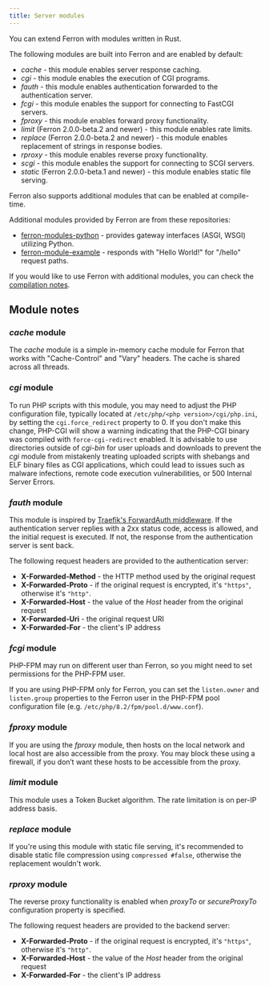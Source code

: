 ```yaml
---
title: Server modules
---
```


You can extend Ferron with modules written in Rust.

The following modules are built into Ferron and are enabled by default:

- _cache_ - this module enables server response caching.
- _cgi_ - this module enables the execution of CGI programs.
- _fauth_ - this module enables authentication forwarded to the authentication server.
- _fcgi_ - this module enables the support for connecting to FastCGI servers.
- _fproxy_ - this module enables forward proxy functionality.
- _limit_ (Ferron 2.0.0-beta.2 and newer) - this module enables rate limits.
- _replace_ (Ferron 2.0.0-beta.2 and newer) - this module enables replacement of strings in response bodies.
- _rproxy_ - this module enables reverse proxy functionality.
- _scgi_ - this module enables the support for connecting to SCGI servers.
- _static_ (Ferron 2.0.0-beta.1 and newer) - this module enables static file serving.

Ferron also supports additional modules that can be enabled at compile-time.

Additional modules provided by Ferron are from these repositories:

- [ferron-modules-python](https://github.com/ferronweb/ferron-modules-python.git) - provides gateway interfaces (ASGI, WSGI) utilizing Python.
- [ferron-module-example](https://github.com/ferronweb/ferron-module-example.git) - responds with "Hello World!" for "/hello" request paths.

If you would like to use Ferron with additional modules, you can check the [compilation notes](https://github.com/ferronweb/ferron/blob/2.x/COMPILATION.md).

## Module notes

### _cache_ module

The _cache_ module is a simple in-memory cache module for Ferron that works with "Cache-Control" and "Vary" headers. The cache is shared across all threads.

### _cgi_ module

To run PHP scripts with this module, you may need to adjust the PHP configuration file, typically located at `/etc/php/<php version>/cgi/php.ini`, by setting the `cgi.force_redirect` property to 0. If you don't make this change, PHP-CGI will show a warning indicating that the PHP-CGI binary was compiled with `force-cgi-redirect` enabled. It is advisable to use directories outside of _cgi-bin_ for user uploads and downloads to prevent the _cgi_ module from mistakenly treating uploaded scripts with shebangs and ELF binary files as CGI applications, which could lead to issues such as malware infections, remote code execution vulnerabilities, or 500 Internal Server Errors.

### _fauth_ module

This module is inspired by [Traefik's ForwardAuth middleware](https://doc.traefik.io/traefik/middlewares/http/forwardauth/). If the authentication server replies with a 2xx status code, access is allowed, and the initial request is executed. If not, the response from the authentication server is sent back.

The following request headers are provided to the authentication server:

- **X-Forwarded-Method** - the HTTP method used by the original request
- **X-Forwarded-Proto** - if the original request is encrypted, it's `"https"`, otherwise it's `"http"`.
- **X-Forwarded-Host** - the value of the _Host_ header from the original request
- **X-Forwarded-Uri** - the original request URI
- **X-Forwarded-For** - the client's IP address

### _fcgi_ module

PHP-FPM may run on different user than Ferron, so you might need to set permissions for the PHP-FPM user.

If you are using PHP-FPM only for Ferron, you can set the `listen.owner` and `listen.group` properties to the Ferron user in the PHP-FPM pool configuration file (e.g. `/etc/php/8.2/fpm/pool.d/www.conf`).

### _fproxy_ module

If you are using the _fproxy_ module, then hosts on the local network and local host are also accessible from the proxy. You may block these using a firewall, if you don’t want these hosts to be accessible from the proxy.

### _limit_ module

This module uses a Token Bucket algorithm. The rate limitation is on per-IP address basis.

### _replace_ module

If you're using this module with static file serving, it's recommended to disable static file compression using `compressed #false`, otherwise the replacement wouldn't work.

### _rproxy_ module

The reverse proxy functionality is enabled when _proxyTo_ or _secureProxyTo_ configuration property is specified.

The following request headers are provided to the backend server:

- **X-Forwarded-Proto** - if the original request is encrypted, it's `"https"`, otherwise it's `"http"`.
- **X-Forwarded-Host** - the value of the _Host_ header from the original request
- **X-Forwarded-For** - the client's IP address
